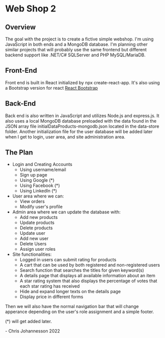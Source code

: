 # Web Shop 2

## Overview

The goal with the project is to create a fictive simple webshop.
I'm using JavaScript in both ends and a MongoDB database. I'm planning other similar projects that will probably use the same frontend but different backend support like .NET/C# SQLServer and PHP MySQL/MariaDB.

## Front-End

Front end is built in React initialized by npx create-react-app.
It's also using a Bootstrap version for react [React Bootstrap](https://react-bootstrap.github.io/)

## Back-End

Back end is also written in JavaScript and utilizes Node.js and express.js.
It also uses a local MongoDB database preloaded with the data found in the JSON array file initialDataProducts-mongodb.json located in the data-store folder.
Another initialization file for the user database will be added later when I get to login, user area, and site administration area.

## The Plan

- Login and Creating Accounts
  - Using username/email
  - Sign up page
  - Using Google (\*)
  - Using Facebook (\*)
  - Using LinkedIn (\*)
- User area where we can:
  - View orders
  - Modify user's profile
- Admin area where we can update the database with:
  - Add new products
  - Update products
  - Delete products
  - Update user
  - Add new user
  - Delete Users
  - Assign user roles
- Site functionalities:
  - Logged in users can submit rating for products
  - A cart that can be used by both registered and non-registered users
  - Search function that searches the titles for given keyword(s)
  - A details page that displays all available information about an item
  - A star rating system that also displays the percentage of votes that each star rating has received
  - Hide and expand longer texts on the details page
  - Display price in different forms

Then we will also have the normal navigation bar that will change apperance depending on the user's role assignment and a simple footer.

(\*) will get added later.

\- Chris Johannesson 2022
